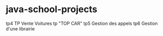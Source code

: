 # java-school-projects
tp4 TP Vente Voitures tp "TOP CAR"
tp5 Gestion des appels
tp6 Gestion d'une librairie
